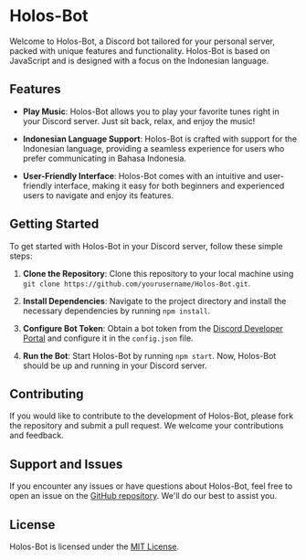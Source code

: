 # Holos-Bot

Welcome to Holos-Bot, a Discord bot tailored for your personal server, packed with unique features and functionality. Holos-Bot is based on JavaScript and is designed with a focus on the Indonesian language.

## Features

- **Play Music**: Holos-Bot allows you to play your favorite tunes right in your Discord server. Just sit back, relax, and enjoy the music!

- **Indonesian Language Support**: Holos-Bot is crafted with support for the Indonesian language, providing a seamless experience for users who prefer communicating in Bahasa Indonesia.

- **User-Friendly Interface**: Holos-Bot comes with an intuitive and user-friendly interface, making it easy for both beginners and experienced users to navigate and enjoy its features.

## Getting Started

To get started with Holos-Bot in your Discord server, follow these simple steps:

1. **Clone the Repository**: Clone this repository to your local machine using `git clone https://github.com/yourusername/Holos-Bot.git`.

2. **Install Dependencies**: Navigate to the project directory and install the necessary dependencies by running `npm install`.

3. **Configure Bot Token**: Obtain a bot token from the [Discord Developer Portal](https://discord.com/developers/applications) and configure it in the `config.json` file.

4. **Run the Bot**: Start Holos-Bot by running `npm start`. Now, Holos-Bot should be up and running in your Discord server.

## Contributing

If you would like to contribute to the development of Holos-Bot, please fork the repository and submit a pull request. We welcome your contributions and feedback.

## Support and Issues

If you encounter any issues or have questions about Holos-Bot, feel free to open an issue on the [GitHub repository](https://github.com/yourusername/Holos-Bot/issues). We'll do our best to assist you.

## License

Holos-Bot is licensed under the [MIT License](LICENSE).
